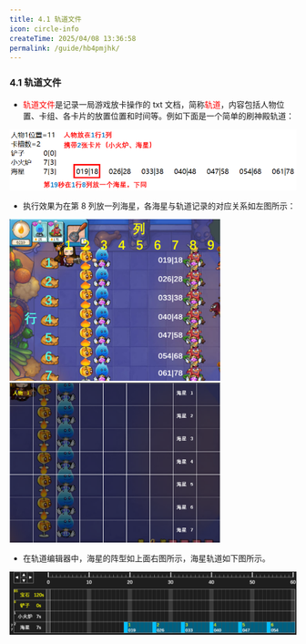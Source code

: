 ```yaml
---
title: 4.1 轨道文件
icon: circle-info
createTime: 2025/04/08 13:36:58
permalink: /guide/hb4pmjhk/
---
```


### 4.1 轨道文件

- <span style="color: red">轨道文件</span>是记录一局游戏放卡操作的 txt 文档，简称<span style="color: red">轨道</span>，内容包括人物位置、卡组、各卡片的放置位置和时间等。例如下面是一个简单的刷神殿轨道：

![](./picture/4.1.0.1.png)

- 执行效果为在第 8 列放一列海星，各海星与轨道记录的对应关系如左图所示：

<img src="./picture/4.1.0.2.png" alt="" width="370" height="284"> <img src="./picture/4.1.0.3.png" alt="" width="370" height="281">

- 在轨道编辑器中，海星的阵型如上面右图所示，海星轨道如下图所示。

![](./picture/4.1.0.4.png)
